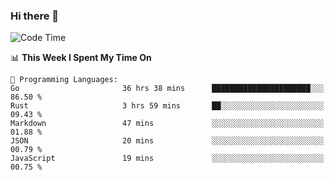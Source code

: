 ### Hi there 👋

<!--
**CrazyCollin/crazycollin** is a ✨ _special_ ✨ repository because its `README.md` (this file) appears on your GitHub profile.

Here are some ideas to get you started:

- 🔭 I’m currently working on ...
- 🌱 I’m currently learning ...
- 👯 I’m looking to collaborate on ...
- 🤔 I’m looking for help with ...
- 💬 Ask me about ...
- 📫 How to reach me: ...
- 😄 Pronouns: ...
- ⚡ Fun fact: ...
-->

<!--START_SECTION:waka-->
![Code Time](http://img.shields.io/badge/Code%20Time-972%20hrs%2054%20mins-blue)

📊 **This Week I Spent My Time On** 

```text
💬 Programming Languages: 
Go                       36 hrs 38 mins      ██████████████████████░░░   86.50 % 
Rust                     3 hrs 59 mins       ██░░░░░░░░░░░░░░░░░░░░░░░   09.43 % 
Markdown                 47 mins             ░░░░░░░░░░░░░░░░░░░░░░░░░   01.88 % 
JSON                     20 mins             ░░░░░░░░░░░░░░░░░░░░░░░░░   00.79 % 
JavaScript               19 mins             ░░░░░░░░░░░░░░░░░░░░░░░░░   00.75 % 
```


<!--END_SECTION:waka-->
